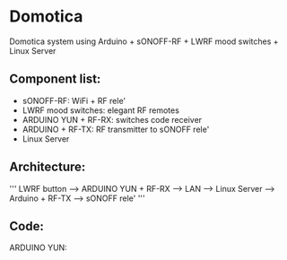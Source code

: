 # Domotica
Domotica system using Arduino + sONOFF-RF + LWRF mood switches + Linux Server 

## Component list:
* sONOFF-RF: WiFi + RF rele'
* LWRF mood switches: elegant RF remotes 
* ARDUINO YUN + RF-RX: switches code receiver
* ARDUINO + RF-TX: RF transmitter to sONOFF rele'
* Linux Server

## Architecture:
''' LWRF button --> ARDUINO YUN + RF-RX --> LAN --> Linux Server --> Arduino + RF-TX --> sONOFF rele' '''

## Code:
ARDUINO YUN:
